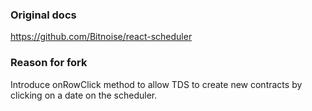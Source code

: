 ### Original docs

https://github.com/Bitnoise/react-scheduler

### Reason for fork

Introduce onRowClick method to allow TDS to create new contracts by clicking on a date on the scheduler.
